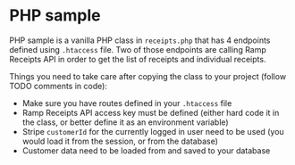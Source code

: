 # PHP sample

PHP sample is a vanilla PHP class in `receipts.php` that has 4 endpoints defined using `.htaccess` file. Two of those endpoints are calling Ramp Receipts API in order to get the list of receipts and individual receipts.

Things you need to take care after copying the class to your project (follow TODO comments in code):

- Make sure you have routes defined in your `.htaccess` file
- Ramp Receipts API access key must be defined (either hard code it in the class, or better define it as an environment variable)
- Stripe `customerId` for the currently logged in user need to be used (you would load it from the session, or from the database)
- Customer data need to be loaded from and saved to your database
